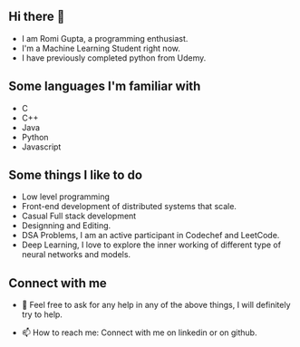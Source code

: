 ## Hi there 👋

- I am Romi Gupta, a programming enthusiast.
- I'm a Machine Learning Student right now.
- I have previously completed python from Udemy.

## Some languages I'm familiar with
- C
- C++
- Java
- Python
- Javascript

## Some things I like to do
- Low level programming
- Front-end development of distributed systems that scale.
- Casual Full stack development
- Designning and Editing.
- DSA Problems, I am an active participant in Codechef and LeetCode.
- Deep Learning, I love to explore the inner working of different type of neural networks and models.

## Connect with me
- 💬 Feel free to ask for any help in any of the above things, I will definitely try to help.

- 📫 How to reach me: Connect with me on linkedin or on github.

